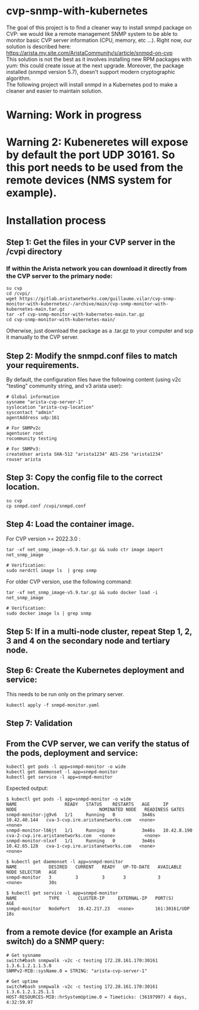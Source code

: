 # cvp-snmp-with-kubernetes
The goal of this project is to find a cleaner way to install snmpd package on CVP: we would like a remote management SNMP system to be able to monitor basic CVP server information (CPU, memory, etc ...).
Right now, our solution is described here: https://arista.my.site.com/AristaCommunity/s/article/snmpd-on-cvp  
This solution is not the best as it involves installing new RPM packages with yum: this could create issue at the next upgrade.
Moreover, the package installed (snmpd version 5.7), doesn't support modern cryptographic algorithm.   
The following project will install snmpd in a Kubernetes pod to make a cleaner and easier to maintain solution. 

# Warning: Work in progress

# Warning 2: Kubeneretes will expose by default the port UDP 30161. So this port needs to be used from the remote devices (NMS system for example).

# Installation process

## Step 1: Get the files in your CVP server in the /cvpi directory
### If within the Arista network you can download it directly from the CVP server to the primary node:
```
su cvp
cd /cvpi/
wget https://gitlab.aristanetworks.com/guillaume.vilar/cvp-snmp-monitor-with-kubernetes/-/archive/main/cvp-snmp-monitor-with-kubernetes-main.tar.gz
tar -xf cvp-snmp-monitor-with-kubernetes-main.tar.gz
cd cvp-snmp-monitor-with-kubernetes-main/

```
Otherwise, just download the package as a .tar.gz to your computer and scp it manually to the CVP server.  

## Step 2: Modify the snmpd.conf files to match your requirements.  

By default, the configuration files have the following content (using v2c "testing" community string, and v3 arista user): 
```
# Global information
sysname "arista-cvp-server-1"
syslocation "arista-cvp-location"
syscontact "admin"
agentAddress udp:161

# For SNMPv2c
agentuser root
rocommunity testing

# For SNMPv3:
createUser arista SHA-512 "arista1234" AES-256 "arista1234"
rouser arista
```

## Step 3: Copy the config file to the correct location.
```
su cvp
cp snmpd.conf /cvpi/snmpd.conf
```

## Step 4: Load the container image.
For CVP version >= 2022.3.0 :
```
tar -xf net_snmp_image-v5.9.tar.gz && sudo ctr image import net_snmp_image

# Verification: 
sudo nerdctl image ls  | grep snmp
```

For older CVP version, use the following command: 
```
tar -xf net_snmp_image-v5.9.tar.gz && sudo docker load -i net_snmp_image

# Verification:
sudo docker image ls | grep snmp
```

## Step 5: If in a multi-node cluster, repeat Step 1, 2, 3 and 4 on the secondary node and tertiary node.

## Step 6: Create the Kubernetes deployment and service: 
This needs to be run only on the primary server.
```
kubectl apply -f snmpd-monitor.yaml
```


## Step 7: Validation 
## From the CVP server, we can verify the status of the pods, deployment and service:

```
kubectl get pods -l app=snmpd-monitor -o wide 
kubectl get daemonset -l app=snmpd-monitor
kubectl get service -l app=snmpd-monitor
```
Expected output:
```
$ kubectl get pods -l app=snmpd-monitor -o wide 
NAME                  READY   STATUS    RESTARTS   AGE     IP             NODE                               NOMINATED NODE   READINESS GATES
snmpd-monitor-jg9v6   1/1     Running   0          3m46s   10.42.40.144   cva-3-cvp.ire.aristanetworks.com   <none>           <none>
snmpd-monitor-l66jt   1/1     Running   0          3m46s   10.42.8.190    cva-2-cvp.ire.aristanetworks.com   <none>           <none>
snmpd-monitor-nlxxf   1/1     Running   0          3m46s   10.42.65.128   cva-1-cvp.ire.aristanetworks.com   <none>           <none>

$ kubectl get daemonset -l app=snmpd-monitor
NAME            DESIRED   CURRENT   READY   UP-TO-DATE   AVAILABLE   NODE SELECTOR   AGE
snmpd-monitor   3         3         3       3            3           <none>          30s

$ kubectl get service -l app=snmpd-monitor
NAME            TYPE       CLUSTER-IP     EXTERNAL-IP   PORT(S)         AGE
snmpd-monitor   NodePort   10.42.217.23   <none>        161:30161/UDP   18s

```

## from a remote device (for example an Arista switch) do a SNMP query:
```
# Get sysname
switch#bash snmpwalk -v2c -c testing 172.28.161.170:30161 1.3.6.1.2.1.1.5.0
SNMPv2-MIB::sysName.0 = STRING: "arista-cvp-server-1"

# Get uptime
switch#bash snmpwalk -v2c -c testing 172.28.161.170:30161 1.3.6.1.2.1.25.1.1
HOST-RESOURCES-MIB::hrSystemUptime.0 = Timeticks: (36197997) 4 days, 4:32:59.97

```